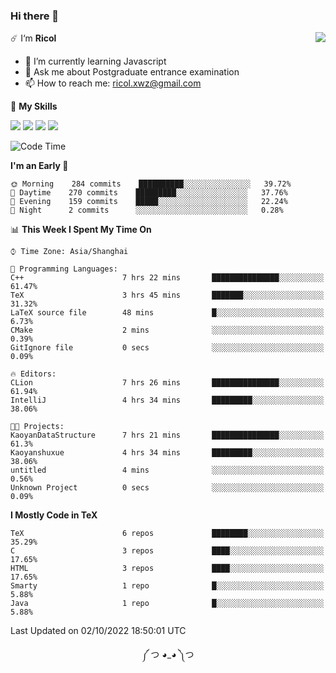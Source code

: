 ### Hi there 👋

<a href="#">
  <img align="right" src="https://github-readme-stats.vercel.app/api?username=Ricolxwz&count_private=true&show_icons=true&theme=prussian" />
</a>

☄️ I‘m **Ricol**

- 🌱 I’m currently learning Javascript
- 💬 Ask me about Postgraduate entrance examination
- 📫 How to reach me: ricol.xwz@gmail.com

🌟 **My Skills**

![](https://img.shields.io/badge/-Git-000000?style=flat-square&logo=git&logoColor=fff)
![](https://img.shields.io/badge/-C-3e74a2?style=flat-square&logo=C&logoColor=fff)
![](https://img.shields.io/badge/-Python-4fc08d?style=flat-square&logo=python&logoColor=fff)
![](https://img.shields.io/badge/-java-ffa500?style=flat-square&logo=java&logoColor=fff)

<!--START_SECTION:waka-->
![Code Time](http://img.shields.io/badge/Code%20Time-338%20hrs%2037%20mins-blue)

**I'm an Early 🐤** 

```text
🌞 Morning    284 commits    ██████████░░░░░░░░░░░░░░░   39.72% 
🌆 Daytime    270 commits    █████████░░░░░░░░░░░░░░░░   37.76% 
🌃 Evening    159 commits    █████░░░░░░░░░░░░░░░░░░░░   22.24% 
🌙 Night      2 commits      ░░░░░░░░░░░░░░░░░░░░░░░░░   0.28%

```


📊 **This Week I Spent My Time On** 

```text
⌚︎ Time Zone: Asia/Shanghai

💬 Programming Languages: 
C++                      7 hrs 22 mins       ███████████████░░░░░░░░░░   61.47% 
TeX                      3 hrs 45 mins       ███████░░░░░░░░░░░░░░░░░░   31.32% 
LaTeX source file        48 mins             █░░░░░░░░░░░░░░░░░░░░░░░░   6.73% 
CMake                    2 mins              ░░░░░░░░░░░░░░░░░░░░░░░░░   0.39% 
GitIgnore file           0 secs              ░░░░░░░░░░░░░░░░░░░░░░░░░   0.09%

🔥 Editors: 
CLion                    7 hrs 26 mins       ███████████████░░░░░░░░░░   61.94% 
IntelliJ                 4 hrs 34 mins       █████████░░░░░░░░░░░░░░░░   38.06%

🐱‍💻 Projects: 
KaoyanDataStructure      7 hrs 21 mins       ███████████████░░░░░░░░░░   61.3% 
Kaoyanshuxue             4 hrs 34 mins       █████████░░░░░░░░░░░░░░░░   38.06% 
untitled                 4 mins              ░░░░░░░░░░░░░░░░░░░░░░░░░   0.56% 
Unknown Project          0 secs              ░░░░░░░░░░░░░░░░░░░░░░░░░   0.09%

```

**I Mostly Code in TeX** 

```text
TeX                      6 repos             ████████░░░░░░░░░░░░░░░░░   35.29% 
C                        3 repos             ████░░░░░░░░░░░░░░░░░░░░░   17.65% 
HTML                     3 repos             ████░░░░░░░░░░░░░░░░░░░░░   17.65% 
Smarty                   1 repo              █░░░░░░░░░░░░░░░░░░░░░░░░   5.88% 
Java                     1 repo              █░░░░░░░░░░░░░░░░░░░░░░░░   5.88%

```



 Last Updated on 02/10/2022 18:50:01 UTC
<!--END_SECTION:waka-->

<div align="center">
༼ つ ◕_◕ ༽つ
</div>
